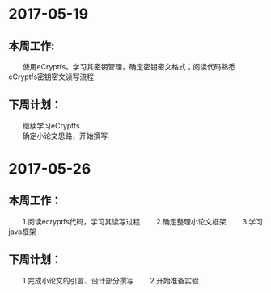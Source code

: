 # 2017-05-19 
## 本周工作: 
&emsp;&emsp;使用eCryptfs，学习其密钥管理，确定密钥密文格式；阅读代码熟悉eCryptfs密钥密文读写流程 
## 下周计划： 
&emsp;&emsp;继续学习eCryptfs  
&emsp;&emsp;确定小论文思路，开始撰写

# 2017-05-26
## 本周工作：
&emsp;&emsp;1.阅读ecryptfs代码，学习其读写过程
&emsp;&emsp;2.确定整理小论文框架
&emsp;&emsp;3.学习java框架
## 下周计划：
&emsp;&emsp;1.完成小论文的引言、设计部分撰写
&emsp;&emsp;2.开始准备实验
